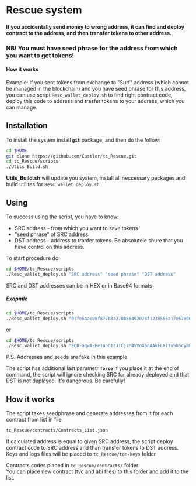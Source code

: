 # Rescue system 

#### If you accidentally send money to wrong address, it can find and deploy contract to the address, and then transfer tokens to other address.

### NB! You must have seed phrase for the address from which you want to get tokens!  

#### How it works  

Example: If you sent tokens from exchange to "Surf" address (which cannot be managed in the blockchain) and you have seed phrase for this address, you can use script `Resc_wallet_deploy.sh` to find right contract code, deploy this code to address and trasfer tokens to your address, which you can manage.

## Installation
To install the system install **`git`** package, and then do the follow:
```bash
cd $HOME
git clone https://github.com/Custler/tc_Rescue.git
cd tc_Rescue/scripts
./Utils_Build.sh
```

**Utils_Build.sh** will update you system, install all neccessary packages and build utilites for `Resc_wallet_deploy.sh`

## Using
To success using the script, you have to know:
 - SRC address - from which you want to save tokens
 - "seed phrase" of SRC address
 - DST address - address to tranfer tokens. Be absolutele shure that you have control on this address.

To start procedure do:

```bash
cd $HOME/tc_Rescue/scripts
./Resc_wallet_deploy.sh "SRC address" "seed phrase" "DST address"  
```
SRC and DST addresses can be in HEX or in Base64 formats

##### Exapmle

```bash
cd $HOME/tc_Rescue/scripts
./Resc_wallet_deploy.sh "0:fe6aac00f877b8a270b56492028f1238555a17e670009042d7d53bd26d273234" "hurt  envelope inflict trip truth latin prosper coffee spy chair legend finger" "0:905D4D712F0EF0EAE11CAF89678D2F2CE1A533E080E8D33A1BC6CA4F750846E9"  
```
or 
```bash
cd $HOME/tc_Rescue/scripts
./Resc_wallet_deploy.sh "EQD-aqwA-He1onC1ZJICj7M4VVoX6nAAkELX1TvSbScyNOzZ" "hurt envelope inflict trip truth latin prosper coffee spy chair legend finger" "EQCQXU1xLw9w6uEcr4pK_S1s4aUz4IDo0zobxspPdQhG3eYZ"  
```
P.S. Addresses and seeds are fake in this example

The script has additional last parametr **`force`** If you place it at the end of command, the script will ignore checking SRC for already deployed and that DST is not deployed. It's dangerous. Be carefully!


## How it works

The script takes seedphrase and generate addresses from it for each contract from list in file  
```bash
tc_Rescue/contracts/Contracts_List.json  
```
If calculated address is equal to given SRC address, the script deploy contract code to SRC address and than transfer tokens to DST address.
Keys and logs files will be placed to `tc_Rescue/ton-keys` folder

Contracts codes placed in `tc_Rescue/contracts/` folder  
You can place new contract (tvc and abi files) to this folder and add it to the list. 

